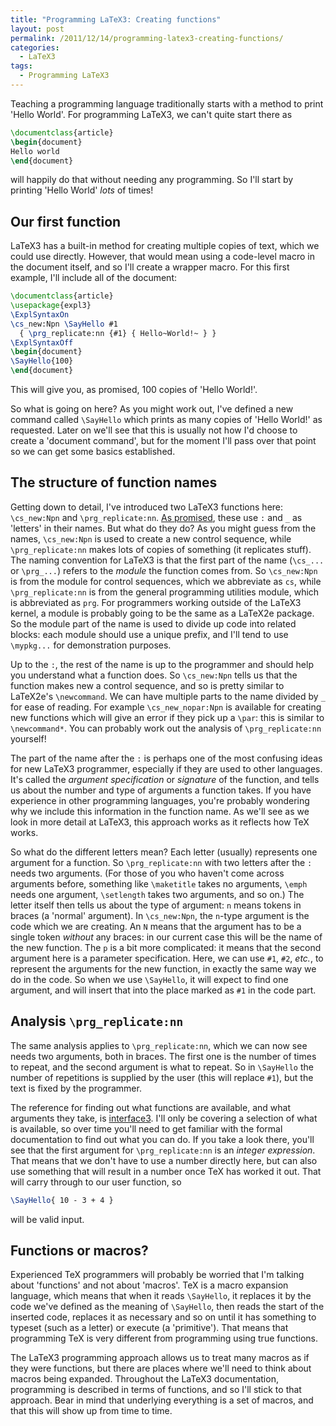 ```yaml
---
title: "Programming LaTeX3: Creating functions"
layout: post
permalink: /2011/12/14/programming-latex3-creating-functions/
categories:
  - LaTeX3
tags:
  - Programming LaTeX3
---
```

Teaching a programming language traditionally starts with a method to print 'Hello World'. For programming LaTeX3, we can't quite start there as

```latex
\documentclass{article}
\begin{document}
Hello world
\end{document}
```

will happily do that without needing any programming. So I'll start by printing 'Hello World' _lots_ of times!

## Our first function

LaTeX3 has a built-in method for creating multiple copies of text, which we could use directly. However, that would mean using a code-level macro in the document itself, and so I'll create a wrapper macro. For this first example, I'll include all of the document:

```latex
\documentclass{article}
\usepackage{expl3}
\ExplSyntaxOn
\cs_new:Npn \SayHello #1
  { \prg_replicate:nn {#1} { Hello~World!~ } }
\ExplSyntaxOff
\begin{document}
\SayHello{100}
\end{document}
```

This will give you, as promised, 100 copies of 'Hello World!'.

So what is going on here? As you might work out, I've defined a new command called `\SayHello` which prints as many copies of 'Hello World!' as requested. Later on we'll see that this is usually not how I'd choose to create a 'document command', but for the moment I'll pass over that point so we can get some basics established.

## The structure of function names

Getting down to detail, I've introduced two LaTeX3 functions here: `\cs_new:Npn` and `\prg_replicate:nn`. [As promised](/2011/12/11/programming-latex3-the-programming-environment/), these use `:` and `_` as 'letters' in their names. But what do they do? As you might guess from the names, `\cs_new:Npn` is used to create a new control sequence, while `\prg_replicate:nn` makes lots of copies of something (it replicates stuff). The naming convention for LaTeX3 is that the first part of the name (`\cs_...` or `\prg_...`) refers to the _module_ the function comes from. So `\cs_new:Npn` is from the module for control sequences, which we abbreviate as `cs`, while `\prg_replicate:nn` is from the general programming utilities module, which is abbreviated as `prg`. For programmers working outside of the LaTeX3 kernel, a module is probably going to be the same as a LaTeX2e package. So the module part of the name is used to divide up code into related blocks: each module should use a unique prefix, and I'll tend to use `\mypkg...` for demonstration purposes.

Up to the `:`, the rest of the name is up to the programmer and should help you understand what a function does. So `\cs_new:Npn` tells us that the function makes new a control sequence, and so is pretty similar to LaTeX2e's `\newcommand`. We can have multiple parts to the name divided by `_` for ease of reading. For example `\cs_new_nopar:Npn` is available for creating new functions which will give an error if they pick up a `\par`: this is similar to `\newcommand*`. You can probably work out the analysis of `\prg_replicate:nn` yourself!

The part of the name after the `:` is perhaps one of the most confusing ideas for new LaTeX3 programmer, especially if they are used to other languages. It's called the _argument specification_ or _signature_ of the function, and tells us about the number and type of arguments a function takes. If you have experience in other programming languages, you're probably wondering why we include this information in the function name. As we'll see as we look in more detail at LaTeX3, this approach works as it reflects how TeX works.

So what do the different letters mean? Each letter (usually) represents one argument for a function. So `\prg_replicate:nn` with two letters after the `:` needs two arguments. (For those of you who haven't come across arguments before, something like `\maketitle` takes no arguments, `\emph` needs one argument, `\setlength` takes two arguments, and so on.) The letter itself then tells us about the type of argument: `n` means tokens in braces (a 'normal' argument).  In `\cs_new:Npn`, the `n`-type argument is the code which we are creating. An `N` means that the argument has to be a single token _without_ any braces: in our current case this will be the name of the new function. The `p` is a bit more complicated: it means that the second argument here is a parameter specification. Here, we can use `#1`, `#2`, _etc._, to represent the arguments for the new function, in exactly the same way we do in the code. So when we use `\SayHello`, it will expect to find one argument, and will insert that into the place marked as `#1` in the code part.

## Analysis `\prg_replicate:nn`

The same analysis applies to `\prg_replicate:nn`, which we can now see needs two arguments, both in braces. The first one is the number of times to repeat, and the second argument is what to repeat. So in `\SayHello` the number of repetitions is supplied by the user (this will replace `#1`), but the text is fixed by the programmer.

The reference for finding out what functions are available, and what arguments they take, is [interface3](http://mirror.ctan.org/macros/latex/contrib/l3kernel/interface3.pdf). I'll only be covering a selection of what is available, so over time you'll need to get familiar with the formal documentation to find out what you can do. If you take a look there, you'll see that the first argument for `\prg_replicate:nn` is an _integer expression_. That means that we don't have to use a number directly here, but can also use something that will result in a number once TeX has worked it out. That will carry through to our user function, so

```latex
\SayHello{ 10 - 3 + 4 }
```

will be valid input.

## Functions or macros?

Experienced TeX programmers will probably be worried that I'm talking about 'functions' and not about 'macros'. TeX is a macro expansion language, which means that when it reads `\SayHello`, it replaces it by the code we've defined as the meaning of `\SayHello`, then reads the start of the inserted code, replaces it as necessary and so on until it has something to typeset (such as a letter) or execute (a 'primitive'). That means that programming TeX is very different from programming using true functions.

The LaTeX3 programming approach allows us to treat many macros as if they were functions, but there are places where we'll need to think about macros being expanded. Throughout the LaTeX3 documentation, programming is described in terms of functions, and so I'll stick to that approach. Bear in mind that underlying everything is a set of macros, and that this will show up from time to time.
